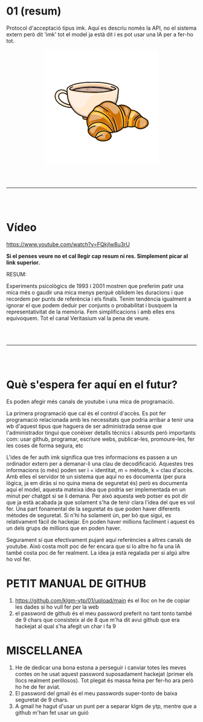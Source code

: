 # 01 (resum)
Protocol d'acceptació tipus imk. Aquí es descriu nomès la API, no el sistema extern però dit 'imk' tot el model ja està dit i es pot usar una IA per a fer-ho tot.

<p align="center">
  <img src="https://github.com/klgm-ytp/01/raw/main/clc2plus.png" alt="ytp : youtube project - klgm : la cafeteria" width="300"/>
</p>

<br>
<br>
<hr>
<br>
<br>

# Vídeo

https://www.youtube.com/watch?v=FQkjIw8u3rU

<b>Si el penses veure no et cal llegir cap resum ni res. Simplement picar al link superior.</b> 

RESUM:

Experiments psicològics de 1993 i 2001 mostren que preferim patir una mica més o gaudir una mica menys perquè oblidem les duracions i que recordem per punts de referència i els finals. Tenim tendència igualment a ignorar el que podem deduir per conjunts o probabilitat i busquem la representativitat de la memòria. Fem simplificacions i amb elles ens equivoquem. Tot el canal Veritasium val la pena de veure.

<br>
<br>
<hr>
<br>
<br>

# Què s'espera fer aquí en el futur?

Es poden afegir més canals de youtube i una mica de programació.

La primera programació que cal és el control d'accès. Es pot fer programació relacionada amb les necessitats que podria arribar a tenir una wb d'aquest tipus que haguera de ser administrada sense que l'administrador tingui que conèixer detalls tècnics i absurds però importants com: usar github, programar, escriure webs, publicar-les, promoure-les, fer les coses de forma segura, etc

L'ides de fer auth imk significa que tres informacions es passen a un ordinador extern per a demanar-li una clau de decodificació. Aquestes tres informacions (o més) poden ser i = identitat, m = mètode, k = clau d'accès. Amb elles el servidor té un sistema que aquí no es documenta (per pura lògica, ja em diràs si no quina mena de seguretat és) però es documenta aquí el model, aquesta mateixa idea que podria ser implementada en un minut per chatgpt si se li demana. Per això aquesta web potser es pot dir que ja està acabada ja que solament s'ha de tenir clara l'idea del que es vol fer. Una part fonamental de la seguretat és que poden haver diferents mètodes de seguretat. Si n'hi ha solament ún, per bó que sigui, es relativament fàcil de hackejar. En poden haver millions facilment i aquest és un dels grups de millions que en poden haver.

Segurament sí que efectivament pujaré aquí referències a altres canals de youtube. Això costa molt poc de fer encara que si lo altre ho fa una IA també costa poc de fer realment. La idea ja està regalada per si algú altre ho vol fer. 

# PETIT MANUAL DE GITHUB

1. https://github.com/klgm-ytp/01/upload/main és el lloc on he de copiar les dades si ho vull fer per la web
2. el password de github és el meu password preferit no tant tonto també de 9 chars que consisteix al de 8 que m'ha dit avui github que era hackejat al qual s'ha afegit un char i fa 9

# MISCELLANEA

1. He de dedicar una bona estona a perseguir i canviar totes les meves contes on he usat aquest password suposadament hackejat (primer els llocs realment perillosos). Tot plegat és massa feina per fer-ho ara però ho he de fer aviat.
2. El password del gmail és el meu passwords super-tonto de baixa seguretat de 9 chars. 
3. A gmail he hagut d'usar un punt per a separar klgm de ytp, mentre que a github m'han fet usar un guió
